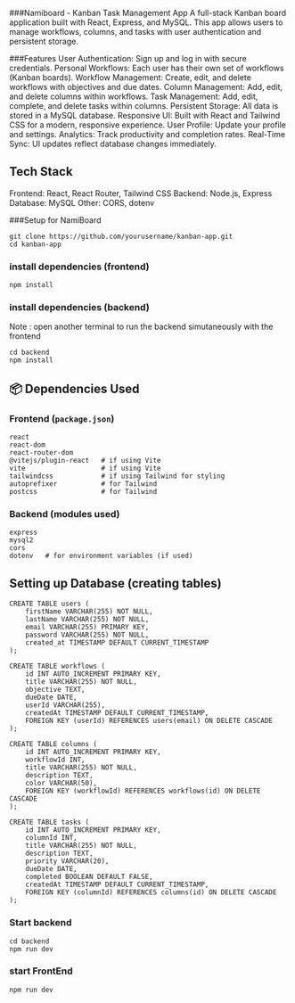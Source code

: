 ###Namiboard - Kanban Task Management App
A full-stack Kanban board application built with React, Express, and MySQL. This app allows users to manage workflows, columns, and tasks with user authentication and persistent storage.

###Features
User Authentication: Sign up and log in with secure credentials.
Personal Workflows: Each user has their own set of workflows (Kanban boards).
Workflow Management: Create, edit, and delete workflows with objectives and due dates.
Column Management: Add, edit, and delete columns within workflows.
Task Management: Add, edit, complete, and delete tasks within columns.
Persistent Storage: All data is stored in a MySQL database.
Responsive UI: Built with React and Tailwind CSS for a modern, responsive experience.
User Profile: Update your profile and settings.
Analytics: Track productivity and completion rates.
Real-Time Sync: UI updates reflect database changes immediately.

## Tech Stack 
Frontend: React, React Router, Tailwind CSS
Backend: Node.js, Express
Database: MySQL
Other: CORS, dotenv

###Setup for NamiBoard
```
git clone https://github.com/yourusername/kanban-app.git
cd kanban-app
```

### install dependencies (frontend)
```
npm install
```

### install dependencies (backend) 
Note : open another terminal to run the backend simutaneously with the frontend
```
cd backend
npm install
```

## 📦 Dependencies Used

### Frontend (`package.json`)
```
react  
react-dom  
react-router-dom  
@vitejs/plugin-react   # if using Vite  
vite                   # if using Vite  
tailwindcss            # if using Tailwind for styling  
autoprefixer           # for Tailwind  
postcss                # for Tailwind  
```
### Backend (modules used) 
```
express  
mysql2  
cors  
dotenv   # for environment variables (if used)  
```

## Setting up Database (creating tables) 
```
CREATE TABLE users (
    firstName VARCHAR(255) NOT NULL,
    lastName VARCHAR(255) NOT NULL,
    email VARCHAR(255) PRIMARY KEY,
    password VARCHAR(255) NOT NULL,
    created_at TIMESTAMP DEFAULT CURRENT_TIMESTAMP
);

CREATE TABLE workflows (
    id INT AUTO_INCREMENT PRIMARY KEY,
    title VARCHAR(255) NOT NULL,
    objective TEXT,
    dueDate DATE,
    userId VARCHAR(255),
    createdAt TIMESTAMP DEFAULT CURRENT_TIMESTAMP,
    FOREIGN KEY (userId) REFERENCES users(email) ON DELETE CASCADE
);

CREATE TABLE columns (
    id INT AUTO_INCREMENT PRIMARY KEY,
    workflowId INT,
    title VARCHAR(255) NOT NULL,
    description TEXT,
    color VARCHAR(50),
    FOREIGN KEY (workflowId) REFERENCES workflows(id) ON DELETE CASCADE
);

CREATE TABLE tasks (
    id INT AUTO_INCREMENT PRIMARY KEY,
    columnId INT,
    title VARCHAR(255) NOT NULL,
    description TEXT,
    priority VARCHAR(20),
    dueDate DATE,
    completed BOOLEAN DEFAULT FALSE,
    createdAt TIMESTAMP DEFAULT CURRENT_TIMESTAMP,
    FOREIGN KEY (columnId) REFERENCES columns(id) ON DELETE CASCADE
);
```

### Start backend 
```
cd backend
npm run dev
```

### start FrontEnd
```
npm run dev
```
